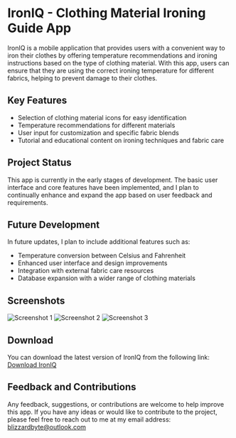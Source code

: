 # IronIQ - Clothing Material Ironing Guide App

IronIQ is a mobile application that provides users with a convenient way to iron their clothes by offering temperature recommendations and ironing instructions based on the type of clothing material. With this app, users can ensure that they are using the correct ironing temperature for different fabrics, helping to prevent damage to their clothes.

## Key Features

- Selection of clothing material icons for easy identification
- Temperature recommendations for different materials
- User input for customization and specific fabric blends
- Tutorial and educational content on ironing techniques and fabric care

## Project Status

This app is currently in the early stages of development. The basic user interface and core features have been implemented, and I plan to continually enhance and expand the app based on user feedback and requirements.

## Future Development

In future updates, I plan to include additional features such as:

- Temperature conversion between Celsius and Fahrenheit
- Enhanced user interface and design improvements
- Integration with external fabric care resources
- Database expansion with a wider range of clothing materials

## Screenshots

![Screenshot 1](screenshots/screenshot1.png)
![Screenshot 2](screenshots/screenshot2.png)
![Screenshot 3](screenshots/screenshot3.png)

## Download

You can download the latest version of IronIQ from the following link: [Download IronIQ](https://www.mediafire.com/file/uyshre1mcjwsvki/IronIQ.apk/file)

## Feedback and Contributions

Any feedback, suggestions, or contributions are welcome to help improve this app. If you have any ideas or would like to contribute to the project, please feel free to reach out to me at my email address: blizzardbyte@outlook.com